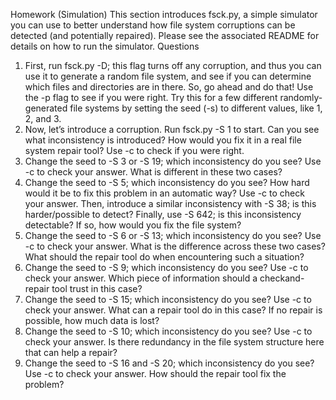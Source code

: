 Homework (Simulation)
This section introduces fsck.py, a simple simulator you can use to
better understand how file system corruptions can be detected (and potentially repaired). Please see the associated README for details on how
to run the simulator.
Questions
1. First, run fsck.py -D; this flag turns off any corruption, and thus
you can use it to generate a random file system, and see if you can
determine which files and directories are in there. So, go ahead and
do that! Use the -p flag to see if you were right. Try this for a few
different randomly-generated file systems by setting the seed (-s)
to different values, like 1, 2, and 3.
2. Now, let’s introduce a corruption. Run fsck.py -S 1 to start.
Can you see what inconsistency is introduced? How would you fix
it in a real file system repair tool? Use -c to check if you were right.
3. Change the seed to -S 3 or -S 19; which inconsistency do you
see? Use -c to check your answer. What is different in these two
cases?
4. Change the seed to -S 5; which inconsistency do you see? How
hard would it be to fix this problem in an automatic way? Use -c to
check your answer. Then, introduce a similar inconsistency with -S
38; is this harder/possible to detect? Finally, use -S 642; is this
inconsistency detectable? If so, how would you fix the file system?
5. Change the seed to -S 6 or -S 13; which inconsistency do you
see? Use -c to check your answer. What is the difference across
these two cases? What should the repair tool do when encountering
such a situation?
6. Change the seed to -S 9; which inconsistency do you see? Use -c
to check your answer. Which piece of information should a checkand-repair tool trust in this case?
7. Change the seed to -S 15; which inconsistency do you see? Use
-c to check your answer. What can a repair tool do in this case? If
no repair is possible, how much data is lost?
8. Change the seed to -S 10; which inconsistency do you see? Use
-c to check your answer. Is there redundancy in the file system
structure here that can help a repair?
9. Change the seed to -S 16 and -S 20; which inconsistency do you
see? Use -c to check your answer. How should the repair tool fix
the problem?